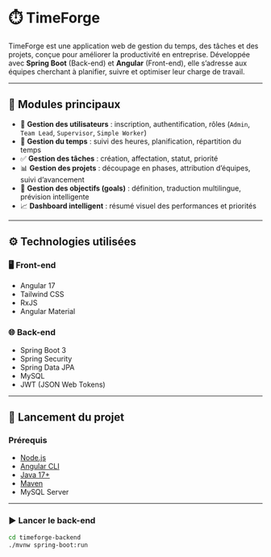 # ⏱️ TimeForge

TimeForge est une application web de gestion du temps, des tâches et des projets, conçue pour améliorer la productivité en entreprise. Développée avec **Spring Boot** (Back-end) et **Angular** (Front-end), elle s’adresse aux équipes cherchant à planifier, suivre et optimiser leur charge de travail.

---

## 🧩 Modules principaux

- 🔐 **Gestion des utilisateurs** : inscription, authentification, rôles (`Admin`, `Team Lead`, `Supervisor`, `Simple Worker`)
- 📆 **Gestion du temps** : suivi des heures, planification, répartition du temps
- ✅ **Gestion des tâches** : création, affectation, statut, priorité
- 📊 **Gestion des projets** : découpage en phases, attribution d’équipes, suivi d’avancement
- 🎯 **Gestion des objectifs (goals)** : définition, traduction multilingue, prévision intelligente
- 📈 **Dashboard intelligent** : résumé visuel des performances et priorités

---

## ⚙️ Technologies utilisées

### 🖥️ Front-end
- Angular 17
- Tailwind CSS
- RxJS
- Angular Material

### 🌐 Back-end
- Spring Boot 3
- Spring Security
- Spring Data JPA
- MySQL
- JWT (JSON Web Tokens)

---

## 🚀 Lancement du projet

### Prérequis

- [Node.js](https://nodejs.org/)
- [Angular CLI](https://angular.io/cli)
- [Java 17+](https://adoptopenjdk.net/)
- [Maven](https://maven.apache.org/)
- MySQL Server

---

### ▶️ Lancer le back-end

```bash
cd timeforge-backend
./mvnw spring-boot:run
